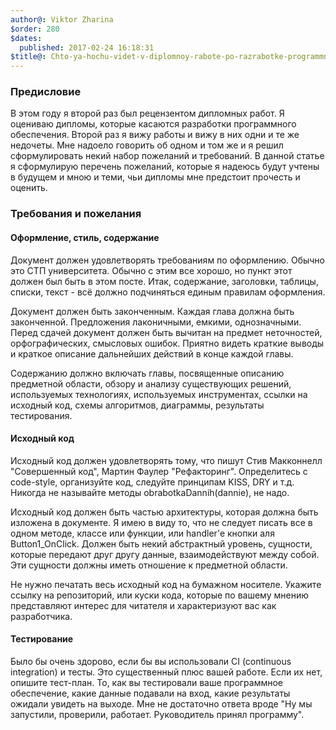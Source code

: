 ```yaml
---
author@: Viktor Zharina
$order: 280
$dates:
  published: 2017-02-24 16:18:31
$title@: Chto-ya-hochu-videt-v-diplomnoy-rabote-po-razrabotke-programmnogo-obespecheniya
---
```

### Предисловие
В этом году я второй раз был рецензентом дипломных работ. Я оцениваю дипломы, которые касаются разработки программного обеспечения. Второй раз я вижу работы и вижу в них одни и те же недочеты. Мне надоело говорить об одном и том же и я решил сформулировать некий набор пожеланий и требований. В данной статье я сформулирую перечень пожеланий, которые я надеюсь будут учтены в будущем и мною и теми, чьи дипломы мне предстоит прочесть и оценить.

### Требования и пожелания
#### Оформление, стиль, содержание
Документ должен удовлетворять требованиям по оформлению. Обычно это СТП университета. Обычно с этим все хорошо, но пункт этот должен был быть в этом посте. Итак, содержание, заголовки, таблицы, списки, текст - всё должно подчиняться единым правилам оформления.

Документ должен быть законченным. Каждая глава должна быть законченной. Предложения лаконичными, емкими, однозначными. Перед сдачей документ должен быть вычитан на предмет неточностей, орфографических, смысловых ошибок. Приятно видеть краткие выводы и краткое описание дальнейших действий в конце каждой главы.

Содержанию должно включать главы, посвященные описанию предметной области, обзору и анализу существующих решений, используемых технологиях, используемых инструментах, ссылки на исходный код, схемы алгоритмов, диаграммы, результаты тестирования.

#### Исходный код
Исходный код должен удовлетворять тому, что пишут Стив Макконнелл "Совершенный код", Мартин Фаулер "Рефакторинг". Определитесь с code-style, организуйте код, следуйте принципам KISS, DRY и т.д. Никогда не называйте методы obrabotkaDannih(dannie), не надо.

Исходный код должен быть частью архитектуры, которая должна быть изложена в документе. Я имею в виду то, что не следует писать все в одном методе, классе или функции, или handler'e кнопки аля Button1_OnClick. Должен быть некий абстрактный уровень, сущности, которые передают друг другу данные, взаимодействуют между собой. Эти сущности должны иметь отношение к предметной области.

Не нужно печатать весь исходный код на бумажном носителе. Укажите ссылку на репозиторий, или куски кода, которые по вашему мнению представляют интерес для читателя и характеризуют вас как разработчика.

#### Тестирование
Было бы очень здорово, если бы вы использовали CI (continuous integration) и тесты. Это существенный плюс вашей работе. Если их нет, опишите тест-план. То, как вы тестировали ваше программное обеспечение, какие данные подавали на вход, какие результаты ожидали увидеть на выходе. Мне не достаточно ответа вроде "Ну мы запустили, проверили, работает. Руководитель принял программу".

